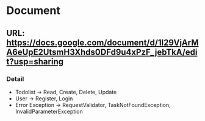 # Document
## URL: https://docs.google.com/document/d/1l29VjArMA6eUpE2UtsmH3Xhds0DFd9u4xPzF_jebTkA/edit?usp=sharing

### Detail
- Todolist -> Read, Create, Delete, Update
- User -> Register, Login
- Error Exception -> RequestValidator, TaskNotFoundException, InvalidParameterException

